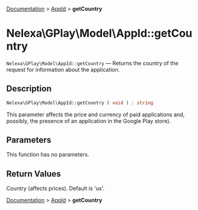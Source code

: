 [Documentation](../../README.md) > [AppId](README.md) > **getCountry**

# Nelexa\GPlay\Model\AppId::getCountry
`Nelexa\GPlay\Model\AppId::getCountry` — Returns the country of the request for information about the application.

## Description
```php
Nelexa\GPlay\Model\AppId::getCountry ( void ) : string
```
This parameter affects the price and currency of paid applications
and, possibly, the presence of an application in the Google Play store).

## Parameters
This function has no parameters.

## Return Values
Country (affects prices). Default is 'us'.

[Documentation](../../README.md) > [AppId](README.md) > **getCountry**

